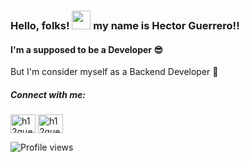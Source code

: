 ### Hello, folks! <img src="https://raw.githubusercontent.com/MartinHeinz/MartinHeinz/master/wave.gif" width="30px"> my name is Hector Guerrero!!
#### I'm a supposed to be a Developer  :sunglasses: 
But I'm consider myself as a Backend Developer :cowboy_hat_face:

<p align="left">
<h5 align="left">Connect with me:</h5>
<a href="https://twitter.com/h12guerrero" target="blank"><img align="center" src="https://cdn.jsdelivr.net/npm/simple-icons@3.0.1/icons/twitter.svg" alt="h12guerrero" height="30" width="40" /></a>
<a href="https://instagram.com/h12guerrero" target="blank"><img align="center" src="https://cdn.jsdelivr.net/npm/simple-icons@3.0.1/icons/instagram.svg" alt="h12guerrero" height="30" width="40" /></a>
</p>

![Profile views](https://gpvc.arturio.dev/SoldierHD)


